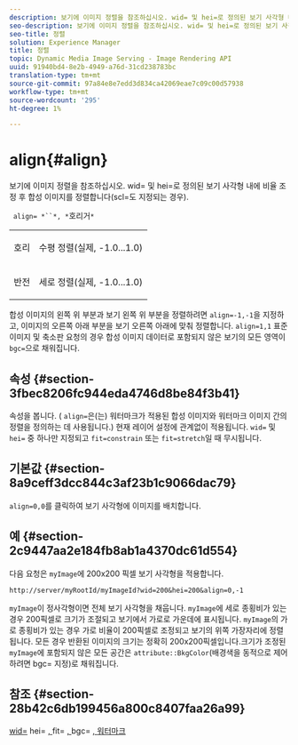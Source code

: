 ```yaml
---
description: 보기에 이미지 정렬을 참조하십시오. wid= 및 hei=로 정의된 보기 사각형 내에 비율 조정 후 합성 이미지를 정렬합니다(scl=도 지정되는 경우).
seo-description: 보기에 이미지 정렬을 참조하십시오. wid= 및 hei=로 정의된 보기 사각형 내에 비율 조정 후 합성 이미지를 정렬합니다(scl=도 지정되는 경우).
seo-title: 정렬
solution: Experience Manager
title: 정렬
topic: Dynamic Media Image Serving - Image Rendering API
uuid: 91940bd4-8e2b-4949-a76d-31cd238783bc
translation-type: tm+mt
source-git-commit: 97a84e8e7edd3d834ca42069eae7c09c00d57938
workflow-type: tm+mt
source-wordcount: '295'
ht-degree: 1%

---
```



# align{#align}

보기에 이미지 정렬을 참조하십시오. wid= 및 hei=로 정의된 보기 사각형 내에 비율 조정 후 합성 이미지를 정렬합니다(scl=도 지정되는 경우).

` align= *``*, *`호리거`*`

<table id="simpletable_4CB26F72A56D4515B767C303F8E8A1CF"> 
 <tr class="strow"> 
  <td class="stentry"> <p> <span class="codeph"> <span class="varname"> 호리  </span> </span> </p> </td> 
  <td class="stentry"> <p>수평 정렬(실제, -1.0...1.0) </p> </td> 
 </tr> 
 <tr class="strow"> 
  <td class="stentry"> <p> <span class="codeph"> <span class="varname"> 반전  </span> </span> </p> </td> 
  <td class="stentry"> <p>세로 정렬(실제, -1.0...1.0) </p> </td> 
 </tr> 
</table>

합성 이미지의 왼쪽 위 부분과 보기 왼쪽 위 부분을 정렬하려면 `align=-1,-1`을 지정하고, 이미지의 오른쪽 아래 부분을 보기 오른쪽 아래에 맞춰 정렬합니다. `align=1,1` 표준 이미지 및 축소판 요청의 경우 합성 이미지 데이터로 포함되지 않은 보기의 모든 영역이 `bgc=`으로 채워집니다.

## 속성 {#section-3fbec8206fc944eda4746d8be84f3b41}

속성을 봅니다. ( `align=`은(는) 워터마크가 적용된 합성 이미지와 워터마크 이미지 간의 정렬을 정의하는 데 사용됩니다.) 현재 레이어 설정에 관계없이 적용됩니다. `wid=` 및 `hei=` 중 하나만 지정되고 `fit=constrain` 또는 `fit=stretch`일 때 무시됩니다.

## 기본값 {#section-8a9ceff3dcc844c3af23b1c9066dac79}

`align=0,0`를 클릭하여 보기 사각형에 이미지를 배치합니다.

## 예 {#section-2c9447aa2e184fb8ab1a4370dc61d554}

다음 요청은 `myImage`에 200x200 픽셀 보기 사각형을 적용합니다.

`http://server/myRootId/myImageId?wid=200&hei=200&align=0,-1`

`myImage`이 정사각형이면 전체 보기 사각형을 채웁니다. `myImage`에 세로 종횡비가 있는 경우 200픽셀로 크기가 조절되고 보기에서 가로로 가운데에 표시됩니다. `myImage`의 가로 종횡비가 있는 경우 가로 비율이 200픽셀로 조정되고 보기의 위쪽 가장자리에 정렬됩니다. 모든 경우 반환된 이미지의 크기는 정확히 200x200픽셀입니다.크기가 조정된 `myImage`에 포함되지 않은 모든 공간은 `attribute::BkgColor`(배경색을 동적으로 제어하려면 bgc= 지정)로 채워집니다.

## 참조 {#section-28b42c6db199456a800c8407faa26a99}

[wid=](../../../../../is-api/http-ref/image-serving-api-ref/c-http-protocol-reference/c-command-reference/r-is-http-wid.md#reference-bfeadcb67bf4485f851eb21345527e47) hei= [, ](../../../../../is-api/http-ref/image-serving-api-ref/c-http-protocol-reference/c-command-reference/r-is-http-hei.md#reference-6d6f556ccc0e4b98a815e8a5c1944a96)fit= [, ](../../../../../is-api/http-ref/image-serving-api-ref/c-http-protocol-reference/c-command-reference/r-fit.md#reference-f11bff6d93d143d6b135de3a923bc989)bgc= [, ](../../../../../is-api/http-ref/image-serving-api-ref/c-http-protocol-reference/c-command-reference/r-bgc.md#reference-53376175f617446fbe5c69120f834b88)  [워터마크](../../../../../is-api/http-ref/image-serving-api-ref/c-http-protocol-reference/c-syntax-and-features/r-watermarks.md#reference-35d2c3a2c98349b792921c6cb8e73832)
